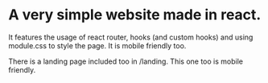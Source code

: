 # A very simple website made in react. 
It features the usage of react router, hooks (and custom hooks) and using module.css to style the page. It is mobile friendly too.

There is a landing page included too in /landing. This one too is mobile friendly.

